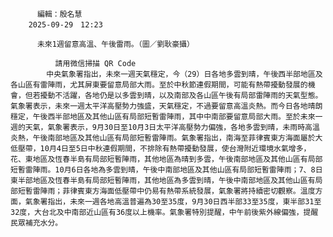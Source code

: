 
          編輯：殷名慧  
        2025-09-29　12:23
      
          未來1週留意高溫、午後雷雨。（圖／劉耿豪攝）
        
              請用微信掃描 QR Code
            中央氣象署指出，未來一週天氣穩定，今（29）日各地多雲到晴，午後西半部地區及各山區有雷陣雨，尤其屏東要留意局部大雨。至於中秋節連假期間，可能有熱帶擾動發展的機會，但若擾動不活躍，各地仍是以多雲到晴，以及南部及各山區午後有局部雷陣雨的天氣型態。氣象署表示，未來一週太平洋高壓勢力強盛，天氣穩定，不過要留意高溫炎熱。而今日各地晴朗穩定，午後西半部地區及其他山區有局部短暫雷陣雨，其中中南部要留意局部大雨。至於未來一週的天氣，氣象署表示，9月30日至10月3日太平洋高壓勢力偏強，各地多雲到晴，未雨時高溫炎熱，午後南部地區及其他山區有局部短暫雷陣雨。氣象署指出，南海至菲律賓東方海面屬於大低壓帶，10月4日至5日中秋連假期間，不排除有熱帶擾動發展，使台灣附近環境水氣增多，花、東地區及恆春半島有局部短暫陣雨，其他地區為晴到多雲，午後南部地區及其他山區有局部短暫雷陣雨。10月6日各地為多雲到晴，午後中南部地區及其他山區有局部短暫雷陣雨；7、8日東半部地區及恆春半島有局部短暫陣雨，其他地區為多雲到晴，午後中南部地區及其他山區有局部短暫雷陣雨；菲律賓東方海面低壓帶中仍易有熱帶系統發展，氣象署將持續密切觀察。溫度方面，氣象署指出，未來一週各地高溫普遍為30至35度，9月30日西半部33至35度，東半部31至32度，大台北及中南部近山區有36度以上機率。氣象署特別提醒，中午前後紫外線偏強，提醒民眾補充水分。